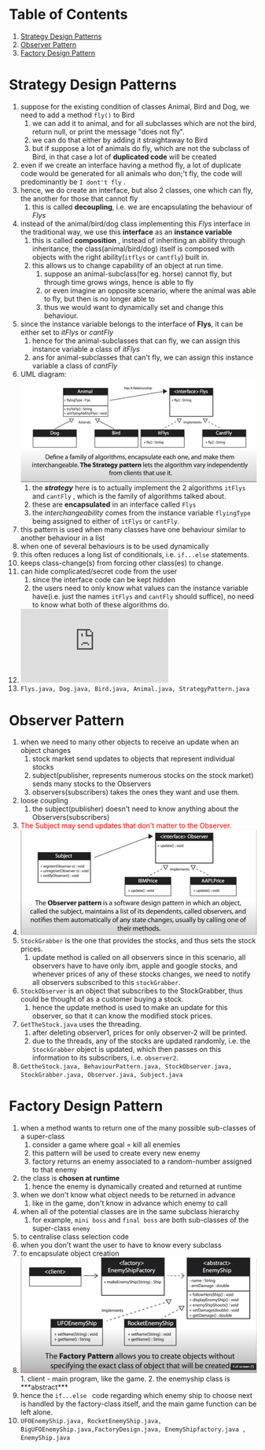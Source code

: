 # Table of Contents

1. [Strategy Design Patterns](#sdp)
2. [Observer Pattern](#observer-pattern)
3. [Factory Design Pattern](#factory-pattern)



# Strategy Design Patterns<a name="sdp"></a>

1. suppose for the existing condition of classes Animal, Bird and Dog, we need to add a method `fly()` to Bird
   1. we can add it to animal, and for all subclasses which are not the bird, return null, or print the message "does not fly".
   2. we can do that either by adding it straightaway to Bird
   3. but if suppose a lot of animals do fly, which are not the subclass of Bird, in that case a lot of **duplicated code** will be created
2. even if we create an interface having a method fly, a lot of duplicate code would be generated for all animals who don;'t fly, the code will predominantly be `I dont't fly` .
3. hence, we do create an interface, but also 2 classes, one which can fly, the another for those that cannot fly
   1. this is called **decoupling**, i.e. we are encapsulating the behaviour of *Flys*
4. instead of the animal/bird/dog class implementing this *Flys* interface in the traditional way, we use this **interface** as an **instance variable** 
   1. this is called **composition** , instead of inheriting an ability through inheritance, the class(animal/bird/dog) itself is composed with objects with the right ability(`itflys` or `cantfly`) built in.
   2. this allows us to change capability of an object at run time.
      1. suppose an animal-subclass(for eg. horse) cannot fly, but through time grows wings, hence is able to fly
      2. or even imagine an opposite scenario, where the animal was able to fly, but then is no longer able to 
      3. thus we would want to dynamically set and change this behaviour.
5. since the instance variable belongs to the interface of **Flys**, it can be either set to *itFlys* or *cantFly*
   1. hence for the animal-subclasses that can fly, we can assign this instance variable a class of *itFlys*
   2. ans for animal-subclasses that can't fly,  we can assign this instance variable a class of *cantFly*
6. UML diagram:<img src="uml-strategy-pattern.png"/>
   1. the ***strategy*** here is to actually implement the 2 algorithms `itFlys` and `cantFly` , which is the family of algorithms talked about.
   2. these are **encapsulated** in an interface called `Flys`
   3. the *interchangeability* comes from the instance variable `flyingType` being assigned to either of `itFlys` or `cantFly`.
7. this pattern is used when many classes have one behaviour similar to another behaviour in a list
8. when one of several behaviours is to be used dynamically
9. this often reduces a long list of conditionals, i.e. `if...else` statements.
10. keeps class-change(s) from forcing other class(es) to change.
11. can hide complicated/secret code from the user
    1. since the interface code can be kept hidden
    2. the users need to only know what values can the instance variable have(i.e. just the names `itFlys`  and `cantFly` should suffice), no need to know what both of these algorithms do.
12. ![equation](https://latex.codecogs.com/gif.latex?%7B%5Ccolor%7BRed%7D%20%5Ctextrm%7BIncreased%20number%20of%20objects/classes%7D%7D)
13. `Flys.java, Dog.java, Bird.java, Animal.java, StrategyPattern.java`





# Observer Pattern<a name="observer-pattern"></a>

1. when we need to many other objects to receive an update when an object changes
   1. stock market send updates to objects that represent individual stocks
   2. subject(publisher, represents numerous stocks on the stock market) sends many stocks to the Observers
   3. observers(subscribers) takes the ones they want and use them.
2. loose coupling
   1. the subject(publisher) doesn't need to know anything about the Observers(subscribers)
3. <font color="red">The Subject may send updates that don't matter to the Observer.</font>
4. <img src="uml-observer-pattern.png"/>
5. `StockGrabber` is the one that provides the stocks, and thus sets the stock prices.
   1. update method is called on all observers since in this scenario, all observers have to have only ibm, apple and google stocks, and whenever prices of any of these stocks changes, we need to notify all observers subscribed to this `stockGrabber`.
6. `StockObserver` is an object that subscribes to the StockGrabber, thus could be thought of as a customer buying a stock.
   1. hence the update method is used to make an update for this observer, so that it can know the modified stock prices.
7. `GetTheStock.java` uses the threading.
   1. after deleting observer1, prices for only observer-2 will be printed.
   2. due to the threads, any of the stocks are updated randomly, i.e. the `StockGrabber` object is updated, which then passes on this information to its subscribers, i..e. `observer2`.
8. `GettheStock.java, BehaviourPattern.java, StockObserver.java, StockGrabber.java, Observer.java, Subject.java`



# Factory Design Pattern<a name="factory-pattern"></a>

1. when a method wants to return one of the many possible sub-classes of a super-class
   1. consider a game where goal = kill all enemies
   2. this pattern will be used to create every new enemy
   3. factory returns an enemy associated to a random-number assigned to that enemy
2. the class is **chosen at runtime**
   1. hence the enemy is dynamically created and returned at runtime
3. when we don't know what object needs to be returned in advance
   1. like in the game, don't know in advance which enemy to call
4. when all of the potential classes are in the same subclass hierarchy
   1. for example, `mini boss` and `final boss` are both sub-classes of the super-class `enemy`
5. to centralise class selection code
6. when you don't want the user to have to know every subclass
7. to encapsulate object creation
8. <img src="uml-factory-pattern.png"/>
   1. client - main program, like the game.
   2.  the enemyship class is  ***abstract*** 
9. hence the `if...else ` code regarding which enemy ship to choose next is handled by the factory-class itself, and the main game function can be left alone.
10. `UFOEnemyShip.java, RocketEnemyShip.java, BigUFOEnemyShip.java,FactoryDesign.java, EnemyShipfactory.java , EnemyShip.java `